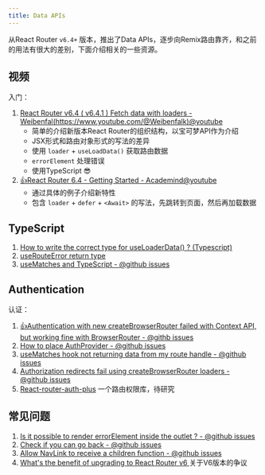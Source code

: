 ```yaml
---
title: Data APIs
---
```

从React Router `v6.4+` 版本，推出了Data APIs，逐步向Remix路由靠齐，和之前的用法有很大的差别，下面介绍相关的一些资源。

## 视频

入门：
1. [React Router v6.4 ( v6.4.1 ) Fetch data with loaders - Weibenfal(https://www.youtube.com/@Weibenfalk)@youtube](https://www.youtube.com/watch?v=6xqh2f-sV6E)
   - 简单的介绍新版本React Router的组织结构，以宝可梦API作为介绍
   - JSX形式和路由对象形式的写法的差异
   - 使用 `loader` + `useLoadData()` 获取路由数据
   - `errorElement` 处理错误
   - 使用TypeScript 😎
2. [👍React Router 6.4 - Getting Started - Academind@youtube](https://www.youtube.com/watch?v=L2kzUg6IzxM)
   - 通过具体的例子介绍新特性
   - 包含 `loader` +  `defer` + `<Await>` 的写法，先跳转到页面，然后再加载数据



## TypeScript

1. [How to write the correct type for useLoaderData() ? (Typescript)](https://github.com/remix-run/react-router/discussions/9792#discussioncomment-4809811)
2. [useRouteError return type](https://github.com/remix-run/react-router/discussions/9628)
3. [useMatches and TypeScript - @github issues](https://github.com/remix-run/react-router/discussions/9534)





## Authentication

认证：

1. [👍Authentication with new createBrowserRouter failed with Context API, but working fine with BrowserRouter - @githb issues](https://github.com/remix-run/react-router/discussions/9927)
2. [How to place AuthProvider - @github issues](https://github.com/remix-run/react-router/discussions/9856#discussioncomment-4638721)
3. [useMatches hook not returning data from my route handle - @github issues](https://github.com/remix-run/react-router/discussions/9710)
4. [Authorization redirects fail using createBrowserRouter loaders - @github issues](https://github.com/remix-run/react-router/discussions/9332)
5. [React-router-auth-plus](https://github.com/linxianxi/react-router-auth-plus) 一个路由权限库，待研究



## 常见问题

1. [Is it possible to render errorElement inside the outlet ? - @github issues](https://github.com/remix-run/react-router/discussions/9553)
2. [Check if you can go back - @github issues](https://github.com/remix-run/react-router/discussions/8782)
3. [Allow NavLink to receive a children function - @github issues](https://github.com/remix-run/react-router/pull/8164)
4. [What's the benefit of upgrading to React Router v6 ](https://github.com/remix-run/react-router/discussions/8599) 关于V6版本的争议



